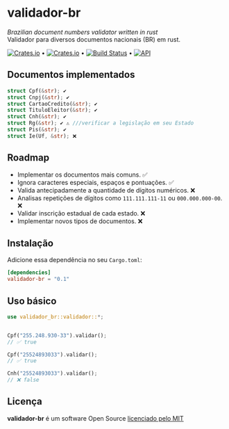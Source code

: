 # validador-br

_Brazilian document numbers validator written in rust_  
Validador para diversos documentos nacionais (BR) em rust.

[![Crates.io](https://img.shields.io/crates/v/validador-br)](https://crates.io/crates/validador-br) &bull; [![Crates.io](https://img.shields.io/crates/l/validador-br)](https://github.com/ricardodarocha/validador-br/blob/master/LICENSE) &bull; [![Build Status](https://travis-ci.com/ricardodarocha/validador-br.svg?branch=master)](https://travis-ci.com/ricardodarocha/validador) &bull; [![API](https://docs.rs/validador/badge.svg)](https://docs.rs/validador)

## Documentos implementados

```rust
struct Cpf(&str); ✔
struct Cnpj(&str); ✔
struct CartaoCredito(&str); ✔
struct TituloEleitor(&str); ✔
struct Cnh(&str); ✔
struct Rg(&str); ✔ ⚠ ///verificar a legislação em seu Estado
struct Pis(&str); ✔
struct Ie(Uf, &str); ❌
```

## Roadmap

- Implementar os documentos mais comuns. ✅
- Ignora caracteres especiais, espaços e pontuações. ✅
- Valida antecipadamente a quantidade de dígitos numéricos. ❌
- Analisas repetições de dígitos como `111.111.111-11` ou `000.000.000-00`. ❌
- Validar inscrição estadual de cada estado. ❌
- Implementar novos tipos de documentos. ❌

## Instalação

Adicione essa dependência no seu `Cargo.toml`:

```toml
[dependencies]
validador-br = "0.1"
```

## Uso básico

```rust
use validador_br::validador::*;


Cpf("255.248.930-33").validar();
// ✅ true 

Cpf("25524893033").validar();
// ✅ true

Cnh("25524893033").validar();
// ❌ false

```

## Licença

**validador-br** é um software Open Source [licenciado pelo MIT](https://github.com/ricardodarocha/validador-br/blob/master/LICENSE)
